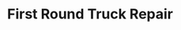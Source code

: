 ---
title: "First Round Truck Repair"
url: /breinigsville/first-round-truck-repair/
shop: car repair
---
